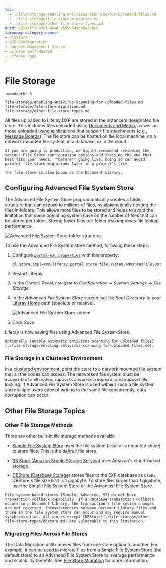 ```yaml
---
toc:
  - ./file-storage/enabling-antivirus-scanning-for-uploaded-files.md
  - ./file-storage/file-store-migration.md
  - ./file-storage/other-file-store-types.md
uuid: 201a8ff1-83ef-4ead-9589-6dede6aac8c0
taxonomy-category-names:
- Platform
- DXP Configuration
- Content Management System
- Liferay Self-Hosted
- Liferay PaaS
---
```

# File Storage

```{toctree}
:maxdepth: 3

file-storage/enabling-antivirus-scanning-for-uploaded-files.md
file-storage/file-store-migration.md
file-storage/other-file-store-types.md
```

All files uploaded to Liferay DXP are stored in the instance's designated file store. This includes files uploaded using [Documents and Media](../content-authoring-and-management/documents-and-media.md), as well as those uploaded using applications that support file attachments (e.g., [Message Boards](../collaboration-and-social/collaboration-and-social-overview.md)). The file store can be hosted on the local machine, on a network mounted file system, in a database, or in the cloud.

```{important}
If you are going to production, we highly recommend reviewing the various File Store configuration options and choosing the one that best fits your needs, **before** going live. Doing so can avoid painful file store migrations later in a project's life.
```

```{note}
The file store is also known as the Document Library.
```

## Configuring Advanced File System Store

The Advanced File System Store programmatically creates a folder structure that can expand to millions of files, by alphabetically nesting the files in folders. This allows more files to be stored and helps to avoid the limitation that some operating system have on the number of files that can be stored per folder. Storing fewer files per folder also improves file lookup performance.

![Advanced File System Store folder structure](./file-storage/images/01.png)

To use the Advanced File System store method, following these steps:

1. Configure [`portal-ext.properties`](../installation-and-upgrades/reference/portal-properties.md) with this property:

    ```properties
    dl.store.impl=com.liferay.portal.store.file.system.AdvancedFileSystemStore
    ```

1. Restart Liferay.

1. In the Control Panel, navigate to _Configuration_ &rarr; _System Settings_ &rarr; _File Storage_.

1. In the _Advanced File System Store_ screen, set the _Root Directory_ to your [Liferay Home](../installation-and-upgrades/reference/liferay-home.md) path (absolute or relative).

    ![Advanced File System Store screen](./file-storage/images/02.png)

1. Click _Save_.

Liferay is now saving files using Advanced File System Store.

```{important}
Optionally [enable automatic antivirus scanning for uploaded files](./file-storage/enabling-antivirus-scanning-for-uploaded-files.md).
```

### File Storage in a Clustered Environment

In a [clustered environment](../installation-and-upgrades/setting-up-liferay/clustering-for-high-availability.md), point the store to a network mounted file system that all the nodes can access. The networked file system must be accessible to all nodes, support concurrent requests, and support file locking. If Advanced File System Store is used without such a file system and multiple users attempt writing to the same file concurrently, data corruption can occur.

## Other File Storage Topics

### Other File Storage Methods

There are other built-in file storage methods available.

* [Simple File System Store](./file-storage/other-file-store-types/simple-file-system-store.md) uses the file system (local or a mounted share) to store files. This is the *default* file store.

* [S3 Store (Amazon Simple Storage Service)](./file-storage/other-file-store-types/amazon-s3-store.md) uses Amazon's cloud-based storage.

* [DBStore (Database Storage)](./file-storage/other-file-store-types/dbstore.md) stores files to the DXP database as `blobs`. DBStore's file size limit is 1 gigabyte. To store files larger than 1 gigabyte, use the Simple File System Store or the Advanced File System Store.

```{warning}
File system based stores (Simple, Advanced, S3) do not have transaction rollback capability. If a database transaction rollback occurs in a Document Library, the transaction's file system changes are not reversed. Inconsistencies between Document Library files and those in the file system store can occur and may require manual synchronization. All stores except [DBStore](./file-storage/other-file-store-types/dbstore.md) are vulnerable to this limitation.
```

### Migrating Files Across File Stores

The Data Migration utility moves files from one store option to another. For example, it can be used to migrate files from a Simple File System Store (the default store) to an Advanced File System Store to leverage performance and scalability benefits. See [File Store Migration](./file-storage/file-store-migration.md) for more information.
